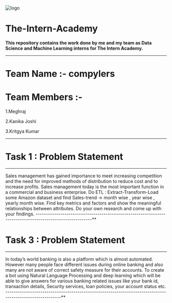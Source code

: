 ![logo](https://media-exp1.licdn.com/dms/image/C560BAQEhQXerGAQpxg/company-logo_200_200/0/1620287677994?e=1644451200&v=beta&t=7aC_A15sUiSIVVyDPd74C0OwRUXbMzZgyb7P5rQ5nUc)
# The-Intern-Academy

**This repository contains the work done by me and my team as Data Science and Machine Learning interns for The Intern Academy.**
_________________________________________________________________________________________________________
# Team Name :- compylers

# Team Members :- 
1.Meghraj

2.Kanika Joshi

3.Kritgya Kumar

__________________________________________________________________________________________________________

# Task 1 : Problem Statement 

---------------------------------------------------------------------------------------------------------
Sales management has gained importance to meet increasing competition and the need for improved
methods of distribution to reduce cost and to increase profits. Sales management today is the most
important function in a commercial and business enterprise. Do ETL : Extract-Transform-Load some Amazon dataset and find Sales-trend -> month wise , year
wise , yearly month wise. Find key metrics and factors and show the meaningful relationships between attributes. Do your own research and come up with your findings.
---------------------------------------------------------------------------------------------------------**

# Task 3 : Problem Statement
---------------------------------------------------------------------------------------------------------
In today’s world banking is also a platform which is almost automated. However many people face different issues during online banking and also many are not aware of correct safety measure for their accounts. To create a bot using Natural Language Processing and deep learning which will be able to give answers for various banking related issues like your bank id, transaction details, Security services, loan policies, your account status etc.
---------------------------------------------------------------------------------------------------------**



